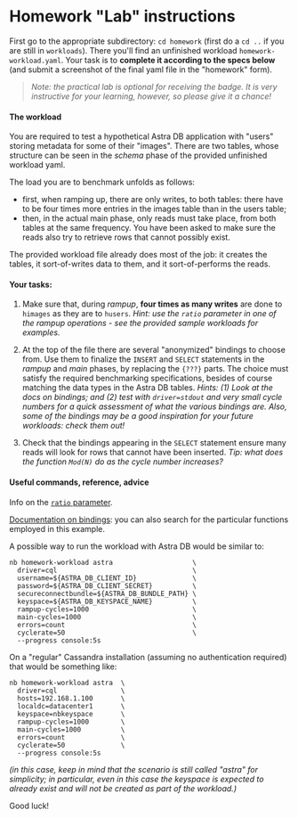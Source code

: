 # Homework "Lab" instructions

First go to the appropriate subdirectory: `cd homework` (first do a
`cd ..` if you are still in `workloads`). There you'll find
an unfinished workload `homework-workload.yaml`. Your task is to **complete
it according to the specs below** (and submit a screenshot of the final yaml
file in the "homework" form).

> _Note: the practical lab is optional for receiving the badge._
> _It is very instructive for your learning, however,_
> _so please give it a chance!_

#### The workload

You are required to test a hypothetical Astra DB application with "users" storing
metadata for some of their "images". There are two tables, whose structure
can be seen in the _schema_ phase of the provided unfinished workload yaml.

The load you are to benchmark unfolds as follows:

- first, when ramping up, there are only writes, to both tables: there have to be four times more entries in the images table than in the users table;
- then, in the actual main phase, only reads must take place, from both tables at the same frequency. You have been asked to make sure the reads also try to retrieve rows that cannot possibly exist.

The provided workload file already does most of the job: it creates the tables,
it sort-of-writes data to them, and it sort-of-performs the reads.

#### Your tasks:

1. Make sure that, during _rampup_, **four times as many writes** are done to `himages` as they are to `husers`. _Hint: use the
`ratio` parameter in one of the rampup operations - see the provided sample workloads for examples._

2. At the top of the file there are several "anonymized" bindings to choose from. Use them to finalize the `INSERT` and `SELECT` statements in the _rampup_ and _main_ phases, by replacing the `{???}` parts. The choice must satisfy the required benchmarking specifications, besides of course matching the data types in the Astra DB tables. _Hints: (1) Look at the docs on bindings; and (2) test with `driver=stdout` and very small cycle numbers for a quick assessment of what the various bindings are. Also, some of the bindings may be a good inspiration for your future workloads: check them out!_

3. Check that the bindings appearing in the `SELECT` statement ensure many reads will look for rows that cannot have been inserted. _Tip: what does the function `Mod(N)` do as the cycle number increases?_

#### Useful commands, reference, advice

Info on the [`ratio` parameter](https://docs.nosqlbench.io/docs/reference/core-op-params/#ratio).

[Documentation on bindings](https://docs.nosqlbench.io/docs/bindings/binding-concepts/): you can also search for the particular functions employed in this example.

A possible way to run the workload with Astra DB would be similar to:

```
nb homework-workload astra                    \
  driver=cql                                  \
  username=${ASTRA_DB_CLIENT_ID}              \
  password=${ASTRA_DB_CLIENT_SECRET}          \
  secureconnectbundle=${ASTRA_DB_BUNDLE_PATH} \
  keyspace=${ASTRA_DB_KEYSPACE_NAME}          \
  rampup-cycles=1000                          \
  main-cycles=1000                            \
  errors=count                                \
  cyclerate=50                                \
  --progress console:5s
```

On a "regular" Cassandra installation (assuming no authentication required)
that would be something like:

```
nb homework-workload astra  \
  driver=cql                \
  hosts=192.168.1.100       \
  localdc=datacenter1       \
  keyspace=nbkeyspace       \
  rampup-cycles=1000        \
  main-cycles=1000          \
  errors=count              \
  cyclerate=50              \
  --progress console:5s
```

_(in this case, keep in mind that the scenario is still called "astra" for simplicity;
in particular, even in this case the keyspace is expected to already exist and will
not be created as part of the workload.)_

Good luck!
